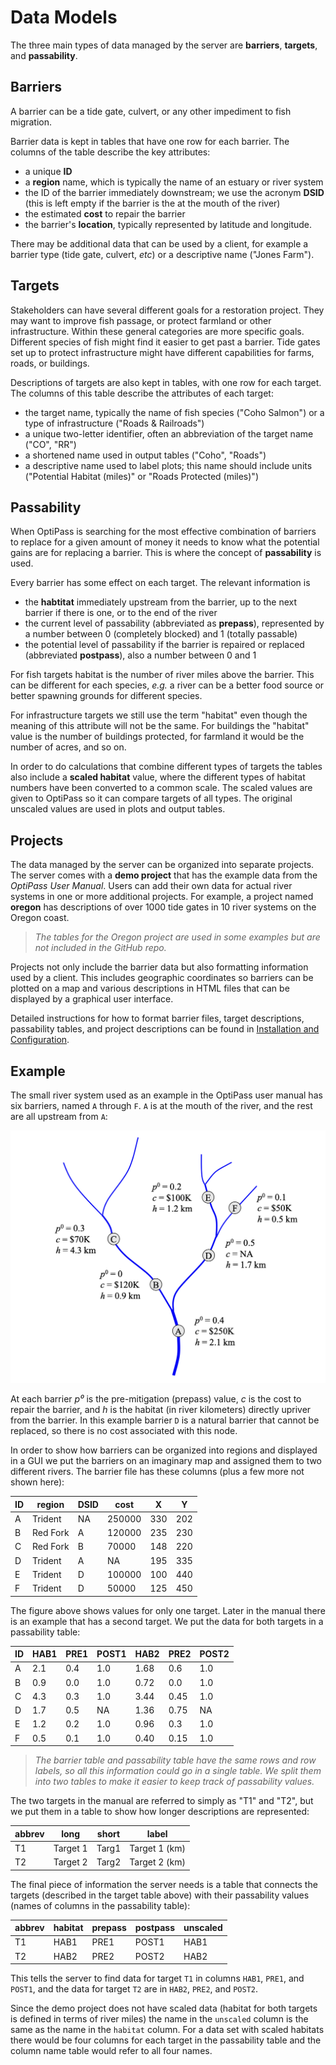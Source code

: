 # Data Models

The three main types of data managed by the server are **barriers**, **targets**, and **passability**.

## Barriers

A barrier can be a tide gate, culvert, or any other impediment to fish migration.

Barrier data is kept in tables that have one row for each barrier.
The columns of the table describe the key attributes:

* a unique **ID**
* a **region** name, which is typically the name of an estuary or river system
* the ID of the barrier immediately downstream; we use the acronym **DSID** (this is left empty if the barrier is the at the mouth of the river)
* the estimated **cost** to repair the barrier
* the barrier's **location**, typically represented by latitude and longitude.

There may be additional data that can be used by a client, for example a barrier type (tide gate, culvert, _etc_) or a descriptive name ("Jones Farm").

## Targets

Stakeholders can have several different goals for a restoration project.
They may want to improve fish passage, or protect farmland or other infrastructure.
Within these general categories are more specific goals.
Different species of fish might find it easier to get past a barrier.
Tide gates set up to protect infrastructure might have different capabilities for farms, roads, or buildings.

Descriptions of targets are also kept in tables, with one row for each target.
The columns of this table describe the attributes of each target:

* the target name, typically the name of fish species ("Coho Salmon") or a type of infrastructure ("Roads & Railroads")
* a unique two-letter identifier, often an abbreviation of the target name ("CO", "RR")
* a shortened name used in output tables ("Coho", "Roads")
* a descriptive name used to label plots; this name should include units ("Potential Habitat (miles)" or "Roads Protected (miles)")

## Passability

When OptiPass is searching for the most effective combination of barriers to replace for a given amount of money it needs to know what the potential gains are for replacing a barrier.
This is where the concept of **passability** is used.

Every barrier has some effect on each target.
The relevant information is

* the **habtitat** immediately upstream from the barrier, up to the next barrier if there is one, or to the end of the river
* the current level of passability (abbreviated as **prepass**), represented by a number between 0 (completely blocked) and 1 (totally passable)
* the potential level of passability if the barrier is repaired or replaced (abbreviated **postpass**), also a number between 0 and 1

For fish targets habitat is the number of river miles above the barrier. This can be different for each species, _e.g._ a river can be a better food source or better spawning grounds for different species.

For infrastructure targets we still use the term "habitat" even though the meaning of this attribute will not be the same.  For buildings the "habitat" value is the number of buildings protected, for farmland it would be the number of acres, and so on.

In order to do calculations that combine different types of targets the tables also include a **scaled habitat** value, where the different types of habitat numbers have been converted to a common scale.
The scaled values are given to OptiPass so it can compare targets of all types.  The original unscaled values are used in plots and output tables.

## Projects

The data managed by the server can be organized into separate projects.
The server comes with a **demo project** that has the example data from the _OptiPass User Manual_.  Users can add their own data for actual river systems in one or more additional projects. For example, a project named **oregon** has descriptions of over 1000 tide gates in 10 river systems on the Oregon coast.

> _The tables for the Oregon project are used in some examples but are not included in the GitHub repo._

Projects not only include the barrier data but also formatting information used by a client.
This includes geographic coordinates so barriers can be plotted on a map and various descriptions in HTML files that can be displayed by a graphical user interface.

Detailed instructions for how to format barrier files, target descriptions, passability tables, and project descriptions can be found in [Installation and Configuration](install.md).

## Example

The small river system used as an example in the OptiPass user manual has six barriers, named `A` through `F`.  `A` is at the mouth of the river, and the rest are all upstream from `A`:

![image-20240728103324448](./assets/image-20240728103324448.png)

At each barrier _p⁰_ is the pre-mitigation (prepass) value, _c_ is the cost to repair the barrier, and _h_ is the habitat (in river kilometers) directly upriver from the barrier.  In this example barrier `D` is a natural barrier that cannot be replaced, so there is no cost associated with this node.

In order to show how barriers can be organized into regions and displayed in a GUI we put the barriers on an imaginary map and assigned them to two different rivers.  The barrier file has these columns (plus a few more not shown here):

| ID | region | DSID | cost | X | Y |
| -- | ------ | ---- | ---- | - | - |
| A | Trident  | NA | 250000 | 330 | 202 |
| B | Red Fork | A |  120000 | 235 | 230 |
| C | Red Fork | B |  70000 | 148 | 220 |
| D | Trident  | A |  NA | 195 | 335 |
| E | Trident  | D |  100000 | 100 | 440 |
| F | Trident  | D |  50000 | 125 | 450 |

The figure above shows values for only one target.  Later in the manual there is an example that has a second target.  We put the data for both targets in a passability table:

| ID | HAB1 | PRE1 | POST1 | HAB2 | PRE2 | POST2 |
| -- | ---- | ---- | ----- | ---- | ---- | ----- |
| A | 2.1 | 0.4 | 1.0 | 1.68 | 0.6 | 1.0 |
| B | 0.9 | 0.0 | 1.0 | 0.72 | 0.0 | 1.0 |
| C | 4.3 | 0.3 | 1.0 | 3.44 | 0.45 | 1.0 |
| D | 1.7 | 0.5 | NA | 1.36 | 0.75 | NA |
| E | 1.2 | 0.2 | 1.0 | 0.96 | 0.3 | 1.0 |
| F | 0.5 | 0.1 | 1.0 | 0.40 | 0.15 | 1.0 |

> _The barrier table and passability table have the same rows and row labels, so all this information could go in a single table.  We split them into two tables to make it easier to keep track of passability values._

The two targets in the manual are referred to simply as "T1" and "T2", but we put them in a table to show how longer descriptions are represented:

| abbrev | long | short | label |
| ------ | ---- | ----- | ----- |
| T1 | Target 1 | Targ1 | Target 1 (km) |
| T2 | Target 2 | Targ2 | Target 2 (km) |

The final piece of information the server needs is a table that connects the targets (described in the target table above) with their passability values (names of columns in the passability table):

|  abbrev | habitat | prepass | postpass | unscaled |
|  ------ | ------- | ------- | -------- | -------- |
|  T1 | HAB1 | PRE1 | POST1 | HAB1 |
|  T2 | HAB2 | PRE2 | POST2 | HAB2 |

This tells the server to find data for target `T1` in columns `HAB1`, `PRE1`, and `POST1`, and the data for target `T2` are in `HAB2`, `PRE2`, and `POST2`.

Since the demo project does not have scaled data (habitat for both targets is defined in terms of river miles) the name in the `unscaled` column is the same as the name in the `habitat` column.
For a data set with scaled habitats there would be four columns for each target in the passability table and the column name table would refer to all four names.

